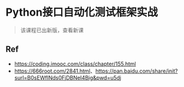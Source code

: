 # Python接口自动化测试框架实战

> 该课程已出新版，查看新课



## Ref

* <https://coding.imooc.com/class/chapter/155.html>
* <https://666root.com/2841.html>、<https://pan.baidu.com/share/init?surl=B0sEWfINds0FjDBNeI4Big&pwd=u5dj>